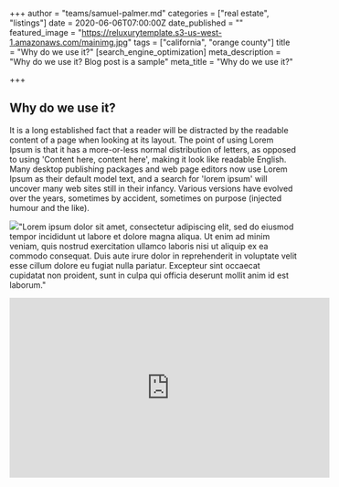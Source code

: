 +++
author = "teams/samuel-palmer.md"
categories = ["real estate", "listings"]
date = 2020-06-06T07:00:00Z
date_published = ""
featured_image = "https://reluxurytemplate.s3-us-west-1.amazonaws.com/mainimg.jpg"
tags = ["california", "orange county"]
title = "Why do we use it?"
[search_engine_optimization]
meta_description = "Why do we use it? Blog post is a sample"
meta_title = "Why do we use it?"

+++
## Why do we use it?

It is a long established fact that a reader will be distracted by the readable content of a page when looking at its layout. The point of using Lorem Ipsum is that it has a more-or-less normal distribution of letters, as opposed to using 'Content here, content here', making it look like readable English. Many desktop publishing packages and web page editors now use Lorem Ipsum as their default model text, and a search for 'lorem ipsum' will uncover many web sites still in their infancy. Various versions have evolved over the years, sometimes by accident, sometimes on purpose (injected humour and the like).

![](https://reluxurytemplate.s3-us-west-1.amazonaws.com/contact-hungry-ram.jpg)"Lorem ipsum dolor sit amet, consectetur adipiscing elit, sed do eiusmod tempor incididunt ut labore et dolore magna aliqua. Ut enim ad minim veniam, quis nostrud exercitation ullamco laboris nisi ut aliquip ex ea commodo consequat. Duis aute irure dolor in reprehenderit in voluptate velit esse cillum dolore eu fugiat nulla pariatur. Excepteur sint occaecat cupidatat non proident, sunt in culpa qui officia deserunt mollit anim id est laborum."

<iframe width="560" height="315" src="https://www.youtube.com/embed/Sv2Rrui8Nnw" frameborder="0" allow="accelerometer; autoplay; encrypted-media; gyroscope; picture-in-picture" allowfullscreen></iframe>
